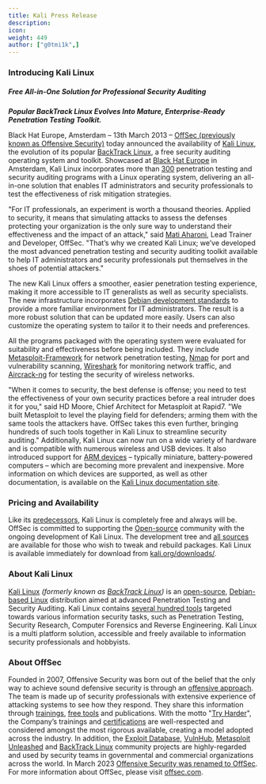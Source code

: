 ```yaml
---
title: Kali Press Release
description:
icon:
weight: 449
author: ["g0tmi1k",]
---
```


### Introducing Kali Linux

##### Free All-in-One Solution for Professional Security Auditing

**_Popular BackTrack Linux Evolves Into Mature, Enterprise-Ready Penetration Testing Toolkit._**

Black Hat Europe, Amsterdam – 13th March 2013 – [OffSec (previously known as Offensive Security)](https://www.offsec.com/?utm_source=kali&utm_medium=web&utm_campaign=docs) today announced the availability of [Kali Linux](https://www.offsec.com/blog/kali-linux-released/?utm_source=kali&utm_medium=web&utm_campaign=docs), the evolution of its popular [BackTrack Linux](https://www.backtrack-linux.org/), a free security auditing operating system and toolkit. Showcased at [Black Hat Europe](https://www.blackhat.com/eu-13/) in Amsterdam, Kali Linux incorporates more than [300](/docs/policy/kali-linux-relationship-with-debian/) penetration testing and security auditing programs with a Linux operating system, delivering an all-in-one solution that enables IT administrators and security professionals to test the effectiveness of risk mitigation strategies.

"For IT professionals, an experiment is worth a thousand theories. Applied to security, it means that simulating attacks to assess the defenses protecting your organization is the only sure way to understand their effectiveness and the impact of an attack," said [Mati Aharoni](/about-us/), Lead Trainer and Developer, OffSec. "That’s why we created Kali Linux; we’ve developed the most advanced penetration testing and security auditing toolkit available to help IT administrators and security professionals put themselves in the shoes of potential attackers."

The new Kali Linux offers a smoother, easier penetration testing experience, making it more accessible to IT generalists as well as security specialists. The new infrastructure incorporates [Debian development standards](/docs/policy/kali-linux-relationship-with-debian/) to provide a more familiar environment for IT administrators. The result is a more robust solution that can be updated more easily. Users can also customize the operating system to tailor it to their needs and preferences.

All the programs packaged with the operating system were evaluated for suitability and effectiveness before being included. They include [Metasploit-Framework](/tools/metasploit-framework/) for network penetration testing, [Nmap](/tools/nmap/) for port and vulnerability scanning, [Wireshark](/tools/wireshark/) for monitoring network traffic, and [Aircrack-ng](/tools/aircrack-ng/) for testing the security of wireless networks.

"When it comes to security, the best defense is offense; you need to test the effectiveness of your own security practices before a real intruder does it for you," said HD Moore, Chief Architect for Metasploit at Rapid7. "We built Metasploit to level the playing field for defenders; arming them with the same tools the attackers have. OffSec takes this even further, bringing hundreds of such tools together in Kali Linux to streamline security auditing." Additionally, Kali Linux can now run on a wide variety of hardware and is compatible with numerous wireless and USB devices. It also introduced support for [ARM devices](/docs/arm/) – typically miniature, battery-powered computers – which are becoming more prevalent and inexpensive. More information on which devices are supported, as well as other documentation, is available on the [Kali Linux documentation site](/docs/).

### Pricing and Availability

Like its [predecessors](/docs/introduction/kali-linux-history/), Kali Linux is completely free and always will be. OffSec is committed to supporting the [Open-source](/docs/policy/kali-linux-open-source-policy/) community with the ongoing development of Kali Linux. The development tree and [all sources](https://gitlab.com/kalilinux) are available for those who wish to tweak and rebuild packages. Kali Linux is available immediately for download from [kali.org/downloads/](/get-kali/).

### About Kali Linux

<!-- From "What Is Kali Linux" -->
[Kali Linux](/) _(formerly known as [BackTrack Linux](https://www.backtrack-linux.org/))_ is an [open-source](/docs/policy/kali-linux-open-source-policy/), [Debian-based Linux](/docs/policy/kali-linux-relationship-with-debian/) distribution aimed at advanced Penetration Testing and Security Auditing. Kali Linux contains [several hundred tools](/docs/policy/penetration-testing-tools-policy/) targeted towards various information security tasks, such as Penetration Testing, Security Research, Computer Forensics and Reverse Engineering. Kali Linux is a multi platform solution, accessible and freely available to information security professionals and hobbyists.

### About OffSec

Founded in 2007, Offensive Security was born out of the belief that the only way to achieve sound defensive security is through an [offensive approach](https://www.offsec.com/penetration-testing/?utm_source=kali&utm_medium=web&utm_campaign=docs). The team is made up of security professionals with extensive experience of attacking systems to see how they respond. They share this information through [trainings](https://www.offsec.com/courses-and-certifications/?utm_source=kali&utm_medium=web&utm_campaign=docs), [free tools](https://www.offsec.com/community-projects/?utm_source=kali&utm_medium=web&utm_campaign=docs) and publications. With the motto "[Try Harder](https://www.offsec.com/blog/say-try-harder/?utm_source=kali&utm_medium=web&utm_campaign=docs)", the Company’s trainings and [certifications](https://www.offsec.com/courses-and-certifications/?utm_source=kali&utm_medium=web&utm_campaign=docs) are well-respected and considered amongst the most rigorous available, creating a model adopted across the industry. In addition, the [Exploit Database](https://www.exploit-db.com/), [VulnHub](https://www.vulnhub.com/), [Metasploit Unleashed](https://www.offsec.com/metasploit-unleashed/?utm_source=kali&utm_medium=web&utm_campaign=docs) and [BackTrack Linux](https://www.backtrack-linux.org/) community projects are highly-regarded and used by security teams in governmental and commercial organizations across the world. In March 2023 [Offensive Security was renamed to OffSec](https://www.offsec.com/blog/experience-the-refreshed-offsec/?utm_source=kali&utm_medium=web&utm_campaign=docs). For more information about OffSec, please visit [offsec.com](https://www.offsec.com/?utm_source=kali&utm_medium=web&utm_campaign=docs).
